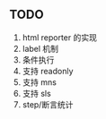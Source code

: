 ## TODO

1. html reporter 的实现
2. label 机制
3. 条件执行
6. 支持 readonly
9. 支持 mns
10. 支持 sls
11. step/断言统计
